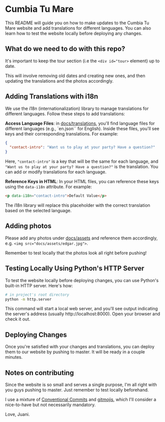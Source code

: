 # Cumbia Tu Mare

This README will guide you on how to make updates to the Cumbia Tu Mare website and add translations for different languages. You can also learn how to test the website locally before deploying any changes.

## What do we need to do with this repo?

It's important to keep the tour section (i.e the `<div id="tour>` element) up to date.

This will involve removing old dates and creating new ones, and then updating the translations and the photos accordingly.

## Adding Translations with i18n

We use the i18n (internationalization) library to manage translations for different languages. Follow these steps to add translations:

**Access Language Files**: in [docs/translations](docs/translations/), you'll find language files for different languages (e.g., `en.json`` for English). Inside these files, you'll see keys and their corresponding translations. For example:

```json
{
  "contact-intro": "Want us to play at your party? Have a question?"
}
```

Here, `"contact-intro"` is a key that will be the same for each language, and `"Want us to play at your party? Have a question?"` is the translation. You can add or modify translations for each language.

**Reference Keys in HTML**: In your HTML files, you can reference these keys using the `data-i18n` attribute. For example:

```html
<p data-i18n="contact-intro">Default Value</p>
```

The i18n library will replace this placeholder with the correct translation based on the selected language.

## Adding photos

Please add any photos under [docs/assets](docs/assets/) and reference them accordingly, e.g. `<img src="docs/assets/edgar.jpg">`.

Remember to test locally that the photos look all right before pushing!

## Testing Locally Using Python's HTTP Server

To test the website locally before deploying changes, you can use Python's built-in HTTP server. Here's how:

```bash
# in project's root directory
python -m http.server
```

This command will start a local web server, and you'll see output indicating the server's address (usually http://localhost:8000). Open your browser and check it out.

## Deploying Changes

Once you're satisfied with your changes and translations, you can deploy them to our website by pushing to master. It will be ready in a couple minutes.

## Notes on contributing

Since the website is so small and serves a single purpose, I'm all right with you guys pushing to master. Just remember to test locally beforehand.

I use a mixture of [Conventional Commits](https://www.conventionalcommits.org/en/v1.0.0/) and [gitmojis](https://gitmoji.dev/), which I'll consider a nice-to-have but not necessarily mandatory.

Love, Juani.
